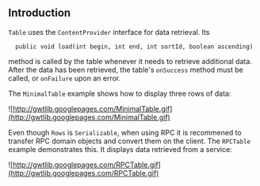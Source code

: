 ## Introduction ##

`Table` uses the `ContentProvider` interface for data retrieval. Its

```
  public void load(int begin, int end, int sortId, boolean ascending)
```

method is called by the table whenever it needs to retrieve additional data. After the data has been retrieved, the table's `onSuccess` method must be called, or `onFailure` upon an error.

The `MinimalTable` example shows how to display three rows of data:

![http://gwtlib.googlepages.com/MinimalTable.gif](http://gwtlib.googlepages.com/MinimalTable.gif)

Even though `Rows` is `Serializable`, when using RPC it is recommened to transfer RPC domain objects and convert them on the client. The `RPCTable` example demonstrates this. It displays data retrieved from a service:

![http://gwtlib.googlepages.com/RPCTable.gif](http://gwtlib.googlepages.com/RPCTable.gif)